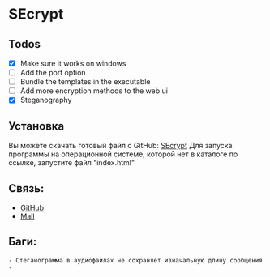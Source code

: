# SEcrypt
## Todos
- [x] Make sure it works on windows
- [ ] Add the port option
- [ ] Bundle the templates in the executable
- [ ] Add more encryption methods to the web ui
- [x] Steganography

## Установка
Вы можете скачать готовый файл с GitHub: [SEcrypt](https://github.com/seva009/SEcrypt/releases/tag/v0.1)
Для запуска программы на операционной системе, которой нет в каталоге по ссылке, запустите файл "index.html"

## Связь:
- [GitHub](https://github.com/seva009)
- [Mail](mailto:empers0n@kabanyara.ru)

## Баги:
    - Стеганограмма в аудиофайлах не сохраняет изначальную длину сообщения
    -
